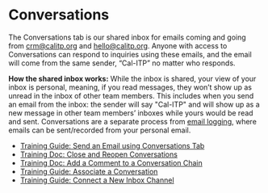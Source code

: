 # Conversations

The Conversations tab is our shared inbox for emails coming and going from crm@calitp.org  and hello@calitp.org. Anyone with access to Conversations can respond to inquiries using these emails, and the email will come from the same sender, “Cal-ITP” no matter who responds.

**How the shared inbox works:**
While the inbox is shared, your view of your inbox is personal, meaning, if you read messages, they won’t show up as unread in the inbox of other team members. This includes when you send an email from the inbox: the sender will say "Cal-ITP" and will show up as a new message in other team members’ inboxes while yours would be read and sent. Conversations are a separate process from [email logging](/docs/getting-started/email-setup.md), where emails can be sent/recorded from your personal email.

- [Training Guide: Send an Email using Conversations Tab](/conversations/send-an-email)
- [Training Doc: Close and Reopen Conversations](/conversations/close-reopen)
- [Training Doc: Add a Comment to a Conversation Chain](/conversations/add-a-comment)
- [Training Guide: Associate a Conversation](conversations/associate-conversation)
- [Training Guide: Connect a New Inbox Channel](/conversations/connect-new-inbox)

